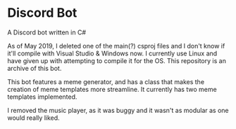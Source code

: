 # Discord Bot
A Discord bot written in C#

As of May 2019, I deleted one of the main(?) csproj files and I don't know if it'll compile with Visual Studio & Windows now. I currently use Linux and have given up with attempting to compile it for the OS. This repository is an archive of this bot. 

This bot features a meme generator, and has a class that makes the creation of meme templates more streamline. It currently has two meme templates implemented. 

I removed the music player, as it was buggy and it wasn't as modular as one would really liked.
